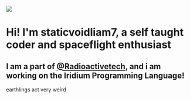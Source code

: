 ![](https://upload.wikimedia.org/wikipedia/commons/3/38/TRAPPIST-1e_artist_impression_2018.png)
# Hi! I'm staticvoidliam7, a self taught coder and spaceflight enthusiast
## I am a part of [@Radioactivetech](https://github.com/radioactivetech), and i am working on the Iridium Programming Language!


earthlings act very weird
